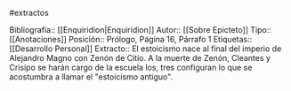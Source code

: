 #extractos 

Bibliografía:: [[Enquiridion|Enquiridion]]
Autor:: [[Sobre Epicteto]]
Tipo:: [[Anotaciones]]
Posición:: Prólogo, Página 16, Párrafo 1
Etiquetas:: [[Desarrollo Personal]]
Extracto:: El estoicismo nace al final del imperio de Alejandro Magno con Zenón de Citio. A la muerte de Zenón, Cleantes y Crisipo se harán cargo de la escuela los, tres configuran lo que se acostumbra a llamar el "estoicismo antiguo".